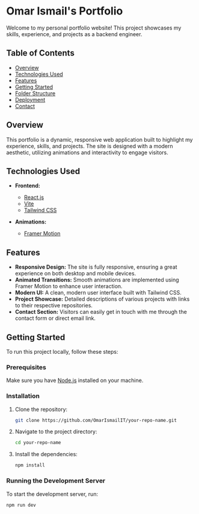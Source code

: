 # Omar Ismail's Portfolio

Welcome to my personal portfolio website! This project showcases my skills, experience, and projects as a backend engineer.

## Table of Contents

- [Overview](#overview)
- [Technologies Used](#technologies-used)
- [Features](#features)
- [Getting Started](#getting-started)
- [Folder Structure](#folder-structure)
- [Deployment](#deployment)
- [Contact](#contact)

## Overview

This portfolio is a dynamic, responsive web application built to highlight my experience, skills, and projects. The site is designed with a modern aesthetic, utilizing animations and interactivity to engage visitors.

## Technologies Used

- **Frontend:**
  - [React.js](https://reactjs.org/)
  - [Vite](https://vitejs.dev/)
  - [Tailwind CSS](https://tailwindcss.com/)

- **Animations:**
  - [Framer Motion](https://www.framer.com/motion/)

## Features

- **Responsive Design:** The site is fully responsive, ensuring a great experience on both desktop and mobile devices.
- **Animated Transitions:** Smooth animations are implemented using Framer Motion to enhance user interaction.
- **Modern UI:** A clean, modern user interface built with Tailwind CSS.
- **Project Showcase:** Detailed descriptions of various projects with links to their respective repositories.
- **Contact Section:** Visitors can easily get in touch with me through the contact form or direct email link.

## Getting Started

To run this project locally, follow these steps:

### Prerequisites

Make sure you have [Node.js](https://nodejs.org/en/) installed on your machine.

### Installation

1. Clone the repository:

    ```bash
    git clone https://github.com/OmarIsmailIT/your-repo-name.git
    ```

2. Navigate to the project directory:

    ```bash
    cd your-repo-name
    ```

3. Install the dependencies:

    ```bash
    npm install
    ```

### Running the Development Server

To start the development server, run:

```bash
npm run dev
